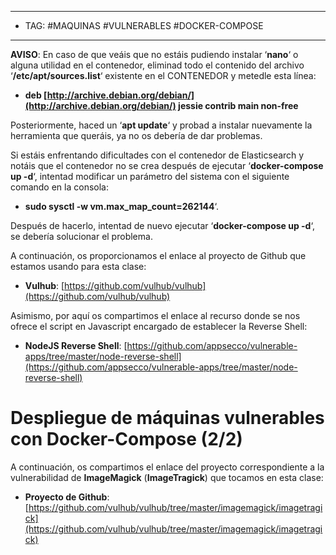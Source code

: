 
--- 
- TAG: #MAQUINAS #VULNERABLES #DOCKER-COMPOSE
---
**AVISO**: En caso de que veáis que no estáis pudiendo instalar ‘**nano**‘ o alguna utilidad en el contenedor, eliminad todo el contenido del archivo ‘**/etc/apt/sources.list**‘ existente en el CONTENEDOR y metedle esta línea:

- **deb [http://archive.debian.org/debian/](http://archive.debian.org/debian/) jessie contrib main non-free**

Posteriormente, haced un ‘**apt update**‘ y probad a instalar nuevamente la herramienta que queráis, ya no os debería de dar problemas.

Si estáis enfrentando dificultades con el contenedor de Elasticsearch y notáis que el contenedor no se crea después de ejecutar ‘**docker-compose up -d**‘, intentad modificar un parámetro del sistema con el siguiente comando en la consola:

- **sudo sysctl -w vm.max_map_count=262144**‘.

Después de hacerlo, intentad de nuevo ejecutar ‘**docker-compose up -d**‘, se debería solucionar el problema.

A continuación, os proporcionamos el enlace al proyecto de Github que estamos usando para esta clase:

- **Vulhub**: [https://github.com/vulhub/vulhub](https://github.com/vulhub/vulhub)

Asimismo, por aquí os compartimos el enlace al recurso donde se nos ofrece el script en Javascript encargado de establecer la Reverse Shell:

- **NodeJS Reverse Shell**: [https://github.com/appsecco/vulnerable-apps/tree/master/node-reverse-shell](https://github.com/appsecco/vulnerable-apps/tree/master/node-reverse-shell)



# Despliegue de máquinas vulnerables con Docker-Compose (2/2)


A continuación, os compartimos el enlace del proyecto correspondiente a la vulnerabilidad de **ImageMagick** (**ImageTragick**) que tocamos en esta clase:

- **Proyecto de Github**: [https://github.com/vulhub/vulhub/tree/master/imagemagick/imagetragick](https://github.com/vulhub/vulhub/tree/master/imagemagick/imagetragick)